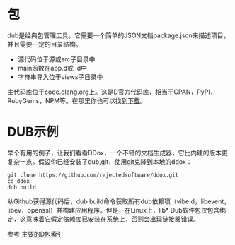 # 包

dub是经典包管理工具。它需要一个简单的JSON文档package.json来描述项目，并且需要一定的目录结构。

+ 源代码位于源或src子目录中
+ main函数在app.d或<package name> .d中
+ 字符串导入位于views子目录中

主代码库位于code.dlang.org上。这是D官方代码库，相当于CPAN，PyPI，RubyGems，NPM等。在那里你也可以找到[下载](http://code.dlang.org/download)。

# DUB示例
举个有用的例子，让我们看看DDox，一个不错的文档生成器，它比内建的版本更复杂一点。假设你已经安装了dub,git，使用git克隆到本地的ddox：

    git clone https://github.com/rejectedsoftware/ddox.git
    cd ddox
    dub build

从Github获得源代码后，dub build命令获取所有dub依赖项（vibe.d，libevent，libev，openssl）并构建应用程序。但是，在Linux上，lib* Dub软件包仅包含绑定，这意味着它假定依赖库已安装在系统上，否则会出现链接器错误。

参考
[主要的D包索引](http://code.dlang.org/)